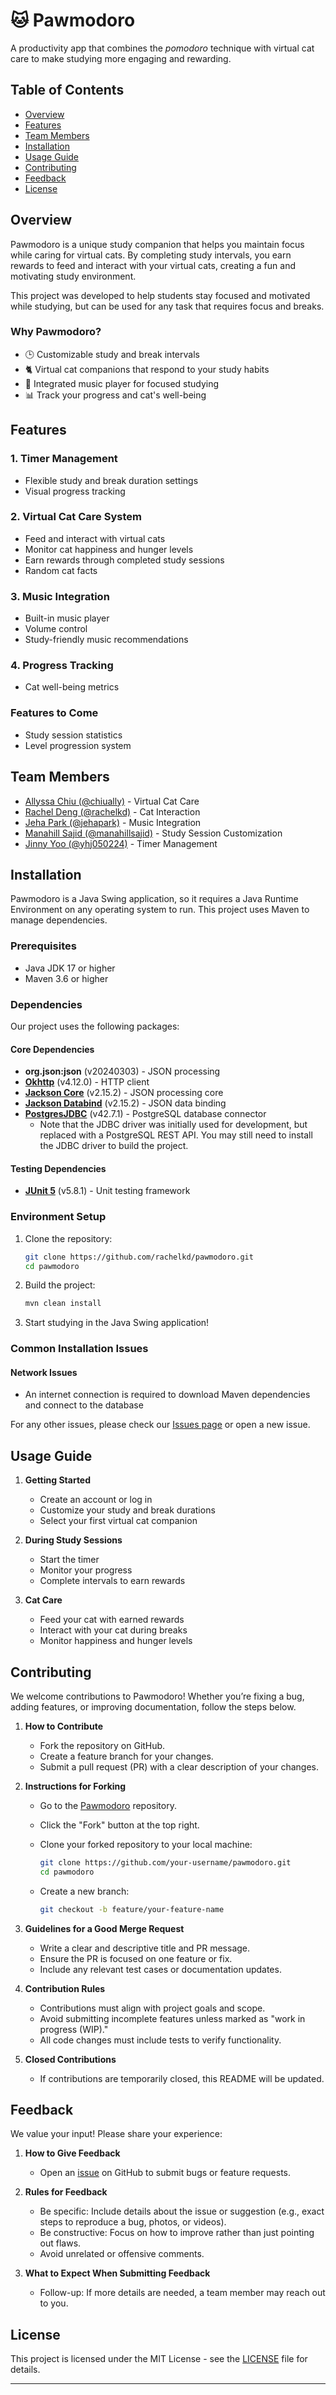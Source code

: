 # 🐱 Pawmodoro

A productivity app that combines the *pomodoro* technique with virtual cat care to make studying more engaging and rewarding.

## Table of Contents
- [Overview](#overview)
- [Features](#features)
- [Team Members](#team-members)
- [Installation](#installation)
- [Usage Guide](#usage-guide)
- [Contributing](#contributing)
- [Feedback](#feedback)
- [License](#license)

## Overview

Pawmodoro is a unique study companion that helps you maintain focus while caring for virtual cats. By completing study intervals, you earn rewards to feed and interact with your virtual cats, creating a fun and motivating study environment. 

This project was developed to help students stay focused and motivated while studying, but can be used for any task that requires focus and breaks.

### Why Pawmodoro?
- 🕒 Customizable study and break intervals
- 🐈 Virtual cat companions that respond to your study habits
- 🎵 Integrated music player for focused studying
- 📊 Track your progress and cat's well-being

## Features

### 1. Timer Management
- Flexible study and break duration settings
- Visual progress tracking

### 2. Virtual Cat Care System
- Feed and interact with virtual cats
- Monitor cat happiness and hunger levels
- Earn rewards through completed study sessions
- Random cat facts

### 3. Music Integration
- Built-in music player
- Volume control
- Study-friendly music recommendations

### 4. Progress Tracking
- Cat well-being metrics

### Features to Come

- Study session statistics
- Level progression system

## Team Members

-   [Allyssa Chiu (@chiually)](https://github.com/chiually) - Virtual Cat Care
-   [Rachel Deng (@rachelkd)](https://github.com/rachelkd) - Cat Interaction
-   [Jeha Park (@jehapark)](https://github.com/jehapark) - Music Integration
-   [Manahill Sajid (@manahillsajid)](https://github.com/manahillsajid) - Study Session Customization
-   [Jinny Yoo (@yhj050224)](https://github.com/yhj050224) - Timer Management

## Installation

Pawmodoro is a Java Swing application, so it requires a Java Runtime Environment on any operating system to run. This project uses Maven to manage dependencies. 

### Prerequisites
- Java JDK 17 or higher
- Maven 3.6 or higher

### Dependencies
Our project uses the following packages:

#### Core Dependencies
- **org.json:json** (v20240303) - JSON processing
- **[Okhttp](https://square.github.io/okhttp/)** (v4.12.0) - HTTP client
- **[Jackson Core](https://github.com/FasterXML/jackson-core)** (v2.15.2) - JSON processing core
- **[Jackson Databind](https://github.com/FasterXML/jackson-databind)** (v2.15.2) - JSON data binding
- **[PostgresJDBC](https://github.com/pgjdbc/pgjdbc)** (v42.7.1) - PostgreSQL database connector
  - Note that the JDBC driver was initially used for development, but replaced with a PostgreSQL REST API. You may still need to install the JDBC driver to build the project.

#### Testing Dependencies
- **[JUnit 5](https://junit.org/junit5/)** (v5.8.1) - Unit testing framework

### Environment Setup
1. Clone the repository:
   ```bash
   git clone https://github.com/rachelkd/pawmodoro.git
   cd pawmodoro
   ```

2. Build the project:
   ```bash
   mvn clean install
   ```

3. Start studying in the Java Swing application!

### Common Installation Issues

#### Network Issues

- An internet connection is required to download Maven dependencies and connect to the database

For any other issues, please check our [Issues page](https://github.com/rachelkd/pawmodoro/issues) or open a new issue.

## Usage Guide

1. **Getting Started**
   - Create an account or log in
   - Customize your study and break durations
   - Select your first virtual cat companion

2. **During Study Sessions**
   - Start the timer
   - Monitor your progress
   - Complete intervals to earn rewards

3. **Cat Care**
   - Feed your cat with earned rewards
   - Interact with your cat during breaks
   - Monitor happiness and hunger levels

## Contributing

We welcome contributions to Pawmodoro! Whether you’re fixing a bug, adding features, or improving documentation, follow the steps below.

1. **How to Contribute**  
   - Fork the repository on GitHub.  
   - Create a feature branch for your changes.  
   - Submit a pull request (PR) with a clear description of your changes.

2. **Instructions for Forking**  
   - Go to the [Pawmodoro](https://github.com/rachelkd/pawmodoro) repository.  
   - Click the "Fork" button at the top right.  
   - Clone your forked repository to your local machine:

     ```bash
     git clone https://github.com/your-username/pawmodoro.git
     cd pawmodoro
     ```
   - Create a new branch:

     ```bash
     git checkout -b feature/your-feature-name
     ```

3. **Guidelines for a Good Merge Request**  
   - Write a clear and descriptive title and PR message.  
   - Ensure the PR is focused on one feature or fix.  
   - Include any relevant test cases or documentation updates.

4. **Contribution Rules**  
   - Contributions must align with project goals and scope.  
   - Avoid submitting incomplete features unless marked as "work in progress (WIP)."  
   - All code changes must include tests to verify functionality.

5. **Closed Contributions**  
   - If contributions are temporarily closed, this README will be updated.

## Feedback

We value your input! Please share your experience:

1. **How to Give Feedback**
    - Open an [issue](https://github.com/rachelkd/pawmodoro/issues) on GitHub to submit bugs or feature requests.

2. **Rules for Feedback**
    - Be specific: Include details about the issue or suggestion (e.g., exact steps to reproduce a bug, photos, or videos).
    - Be constructive: Focus on how to improve rather than just pointing out flaws.
    - Avoid unrelated or offensive comments.

3. **What to Expect When Submitting Feedback**
    - Follow-up: If more details are needed, a team member may reach out to you.

## License

This project is licensed under the MIT License - see the [LICENSE](LICENSE) file for details.

---

